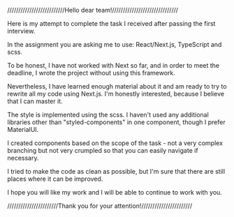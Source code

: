 //////////////////////////Hello dear team!//////////////////////////////

Here is my attempt to complete the task I received after passing the first interview.

In the assignment you are asking me to use: React/Next.js, TypeScript and scss.

To be honest, I have not worked with Next so far, and in order to meet the deadline, I wrote the project without using this framework.

Nevertheless, I have learned enough material about it and am ready to try to rewrite all my code using Next.js. 
I'm honestly interested, because I believe that I can master it.

The style is implemented using the scss.
I haven't used any additional libraries other than "styled-components" in one component, though I prefer MaterialUI.

I created components based on the scope of the task - not a very complex branching but not very crumpled so that you can easily navigate if necessary.

I tried to make the code as clean as possible, but I'm sure that there are still places where it can be improved.

I hope you will like my work and I will be able to continue to work with you.

///////////////////////Thank you for your attention!///////////////////////
